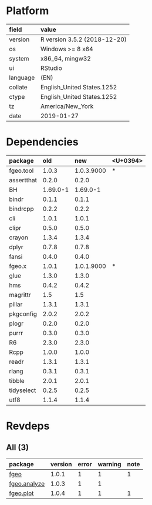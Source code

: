 # Platform

|field    |value                        |
|:--------|:----------------------------|
|version  |R version 3.5.2 (2018-12-20) |
|os       |Windows >= 8 x64             |
|system   |x86_64, mingw32              |
|ui       |RStudio                      |
|language |(EN)                         |
|collate  |English_United States.1252   |
|ctype    |English_United States.1252   |
|tz       |America/New_York             |
|date     |2019-01-27                   |

# Dependencies

|package    |old      |new        |<U+0394>  |
|:----------|:--------|:----------|:--|
|fgeo.tool  |1.0.3    |1.0.3.9000 |*  |
|assertthat |0.2.0    |0.2.0      |   |
|BH         |1.69.0-1 |1.69.0-1   |   |
|bindr      |0.1.1    |0.1.1      |   |
|bindrcpp   |0.2.2    |0.2.2      |   |
|cli        |1.0.1    |1.0.1      |   |
|clipr      |0.5.0    |0.5.0      |   |
|crayon     |1.3.4    |1.3.4      |   |
|dplyr      |0.7.8    |0.7.8      |   |
|fansi      |0.4.0    |0.4.0      |   |
|fgeo.x     |1.0.1    |1.0.1.9000 |*  |
|glue       |1.3.0    |1.3.0      |   |
|hms        |0.4.2    |0.4.2      |   |
|magrittr   |1.5      |1.5        |   |
|pillar     |1.3.1    |1.3.1      |   |
|pkgconfig  |2.0.2    |2.0.2      |   |
|plogr      |0.2.0    |0.2.0      |   |
|purrr      |0.3.0    |0.3.0      |   |
|R6         |2.3.0    |2.3.0      |   |
|Rcpp       |1.0.0    |1.0.0      |   |
|readr      |1.3.1    |1.3.1      |   |
|rlang      |0.3.1    |0.3.1      |   |
|tibble     |2.0.1    |2.0.1      |   |
|tidyselect |0.2.5    |0.2.5      |   |
|utf8       |1.1.4    |1.1.4      |   |

# Revdeps

## All (3)

|package                                 |version |error |warning |note |
|:---------------------------------------|:-------|:-----|:-------|:----|
|[fgeo](problems.md#fgeo)                |1.0.1   |1     |1       |1    |
|[fgeo.analyze](problems.md#fgeoanalyze) |1.0.3   |1     |1       |     |
|[fgeo.plot](problems.md#fgeoplot)       |1.0.4   |1     |1       |1    |

